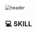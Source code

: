 ![header](https://capsule-render.vercel.app/api?type=waving&color=auto&height=300&section=header&text=CHO%20I&fontSize=100&fontAlignY=80&desc=My%20Web%20Note🤍&descSize=15&descAlign=90&descAlignY=10)

## 💻 SKILL
